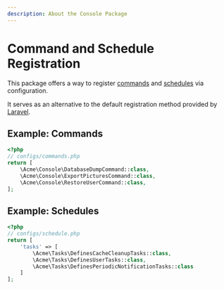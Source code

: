 ```yaml
---
description: About the Console Package
---
```

# Command and Schedule Registration

This package offers a way to register [commands](https://laravel.com/docs/9.x/artisan) and [schedules](https://laravel.com/docs/9.x/scheduling) via configuration.

It serves as an alternative to the default registration method provided by [Laravel](https://laravel.com).

## Example: Commands

```php
<?php
// configs/commands.php
return [
    \Acme\Console\DatabaseDumpCommand::class,
    \Acme\Console\ExportPicturesCommand::class,
    \Acme\Console\RestoreUserCommand::class,
];
```

## Example: Schedules

```php
<?php
// configs/schedule.php
return [
    'tasks' => [
        \Acme\Tasks\DefinesCacheCleanupTasks::class,
        \Acme\Tasks\DefinesUserTasks::class,
        \Acme\Tasks\DefinesPeriodicNotificationTasks::class
    ]
];
```
